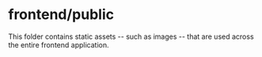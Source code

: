 # frontend/public

This folder contains static assets -- such as images -- that are used across the entire frontend application.
